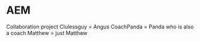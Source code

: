 # AEM
Collaboration project
Clulessguy = Angus
CoachPanda = Panda who is also a coach
Matthew = just Matthew
